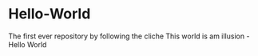 # Hello-World
The first ever repository by following the cliche
This world is am illusion - Hello World
